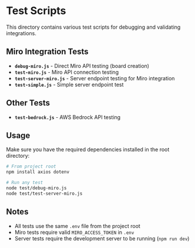 # Test Scripts

This directory contains various test scripts for debugging and validating integrations.

## Miro Integration Tests

- **`debug-miro.js`** - Direct Miro API testing (board creation)
- **`test-miro.js`** - Miro API connection testing  
- **`test-server-miro.js`** - Server endpoint testing for Miro integration
- **`test-simple.js`** - Simple server endpoint test

## Other Tests

- **`test-bedrock.js`** - AWS Bedrock API testing

## Usage

Make sure you have the required dependencies installed in the root directory:

```bash
# From project root
npm install axios dotenv

# Run any test
node test/debug-miro.js
node test/test-server-miro.js
```

## Notes

- All tests use the same `.env` file from the project root
- Miro tests require valid `MIRO_ACCESS_TOKEN` in `.env`
- Server tests require the development server to be running (`npm run dev`)
